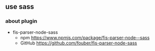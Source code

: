 ## use sass

### about plugin

- fis-parser-node-sass
    - npm https://www.npmjs.com/package/fis-parser-node--sass
    - GitHub https://github.com/fouber/fis-parser-node-sass
